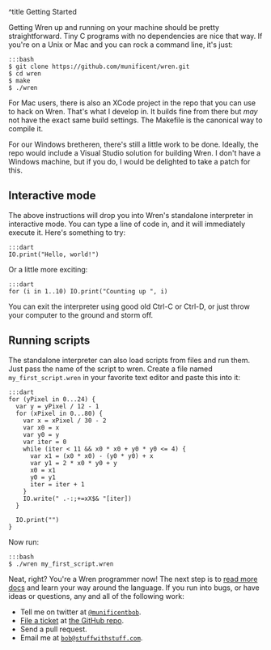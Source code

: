^title Getting Started

Getting Wren up and running on your machine should be pretty straightforward. Tiny C programs with no dependencies are nice that way. If you're on a Unix or Mac and you can rock a command line, it's just:

    :::bash
    $ git clone https://github.com/munificent/wren.git
    $ cd wren
    $ make
    $ ./wren

For Mac users, there is also an XCode project in the repo that you can use to hack on Wren. That's what I develop in. It builds fine from there but *may* not have the exact same build settings. The Makefile is the canonical way to compile it.

For our Windows bretheren, there's still a little work to be done. Ideally, the repo would include a Visual Studio solution for building Wren. I don't have a Windows machine, but if you do, I would be delighted to take a patch for this.

## Interactive mode

The above instructions will drop you into Wren's standalone interpreter in interactive mode. You can type a line of code in, and it will immediately execute it. Here's something to try:

    :::dart
    IO.print("Hello, world!")

Or a little more exciting:

    :::dart
    for (i in 1..10) IO.print("Counting up ", i)

You can exit the interpreter using good old Ctrl-C or Ctrl-D, or just throw your computer to the ground and storm off.

## Running scripts

The standalone interpreter can also load scripts from files and run them. Just pass the name of the script to wren. Create a file named `my_first_script.wren` in your favorite text editor and paste this into it:

    :::dart
    for (yPixel in 0...24) {
      var y = yPixel / 12 - 1
      for (xPixel in 0...80) {
        var x = xPixel / 30 - 2
        var x0 = x
        var y0 = y
        var iter = 0
        while (iter < 11 && x0 * x0 + y0 * y0 <= 4) {
          var x1 = (x0 * x0) - (y0 * y0) + x
          var y1 = 2 * x0 * y0 + y
          x0 = x1
          y0 = y1
          iter = iter + 1
        }
        IO.write(" .-:;+=xX$& "[iter])
      }

      IO.print("")
    }

Now run:

    :::bash
    $ ./wren my_first_script.wren

Neat, right? You're a Wren programmer now! The next step is to [read more docs](syntax.html) and learn your way around the language. If you run into bugs, or have ideas or questions, any and all of the following work:

 *  Tell me on twitter at [`@munificentbob`](https://twitter.com/intent/user?screen_name=munificentbob).
 *  [File a ticket](https://github.com/munificent/wren/issues) at [the GitHub repo](https://github.com/munificent/wren).
 *  Send a pull request.
 *  Email me at [`bob@stuffwithstuff.com`](mailto:bob@stuffwithstuff.com).
